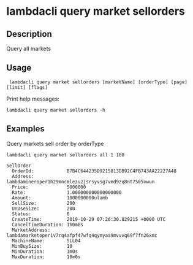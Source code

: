 # lambdacli query market sellorders

## Description

Query all markets 

## Usage
```
 lambdacli query market sellorders [marketName] [orderType] [page] [limit] [flags]
```

Print help messages:
```
lambdacli query market sellorders -h
```

## Examples

Query markets sell order by orderType 
```
lambdacli query market sellorders all 1 100
```

```
SellOrder
  OrderId:            B7B4C644235D9215813DB92C4FB743AA22227A48
  Address:            lambdamineroper1h29mncmlezu2jsrsyvsg7vmd9zq8nt7505vwun
  Price:              5000000
  Rate:               1.000000000000000000
  Amount:             1000000000ulamb
  SellSize:           200
  UnUseSize:          200
  Status:             0
  CreateTime:         2019-10-29 07:26:30.829215 +0000 UTC
  CancelTimeDuration: 1h0m0s
  MarketAddress:      lambdamarketoper1v7rq4afpf47wfq4qymyaa9mvvvq69f7fn26xmc
  MachineName:        SLL04
  MinBuySize:         10
  MinDuration:        1m0s
  MaxDuration:        10m0s


```
